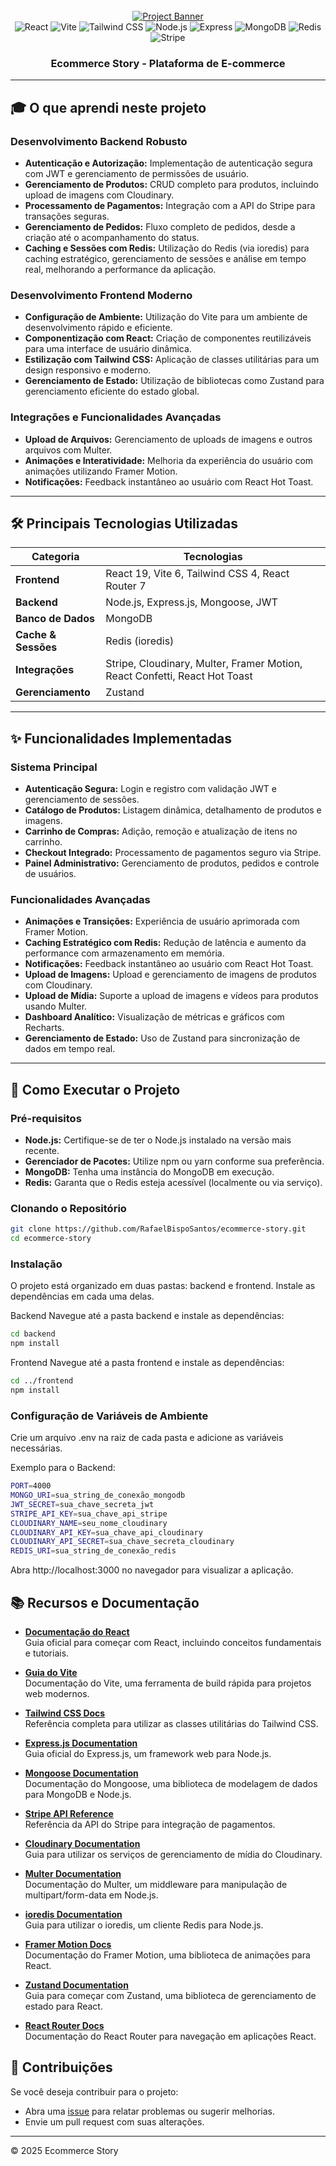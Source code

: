 <div align="center">
  <br />
  <a href=https://res.cloudinary.com/dmhyzqdp9/image/upload/v1742073923/screenshot-for-readme_ojudqh.png" target="_blank">
    <img src="https://res.cloudinary.com/dmhyzqdp9/image/upload/v1742073923/screenshot-for-readme_ojudqh.png" alt="Project Banner" />
  </a>
  <br />

<div>
    <img src="https://img.shields.io/badge/-React-000000?style=for-the-badge&logo=react&logoColor=61DAFB" alt="React" />
    <img src="https://img.shields.io/badge/-Vite-000000?style=for-the-badge&logo=vite&logoColor=646CFF" alt="Vite" />
    <img src="https://img.shields.io/badge/-Tailwind_CSS-000000?style=for-the-badge&logo=tailwindcss&logoColor=06B6D4" alt="Tailwind CSS" />
    <img src="https://img.shields.io/badge/-Node.js-000000?style=for-the-badge&logo=node.js&logoColor=339933" alt="Node.js" />
    <img src="https://img.shields.io/badge/-Express-000000?style=for-the-badge&logo=express&logoColor=FFFFFF" alt="Express" />
    <img src="https://img.shields.io/badge/-MongoDB-000000?style=for-the-badge&logo=mongodb&logoColor=47A248" alt="MongoDB" />
    <img src="https://img.shields.io/badge/-Redis-DC382D?style=for-the-badge&logo=redis&logoColor=white" alt="Redis" />
    <img src="https://img.shields.io/badge/-Stripe-000000?style=for-the-badge&logo=stripe&logoColor=008CDD" alt="Stripe" />
  </div>

  <h3 align="center">Ecommerce Story - Plataforma de E-commerce </h3>
</div>

---

## 🎓 O que aprendi neste projeto

### Desenvolvimento Backend Robusto
- **Autenticação e Autorização:** Implementação de autenticação segura com JWT e gerenciamento de permissões de usuário.
- **Gerenciamento de Produtos:** CRUD completo para produtos, incluindo upload de imagens com Cloudinary.
- **Processamento de Pagamentos:** Integração com a API do Stripe para transações seguras.
- **Gerenciamento de Pedidos:** Fluxo completo de pedidos, desde a criação até o acompanhamento do status.
- **Caching e Sessões com Redis:** Utilização do Redis (via ioredis) para caching estratégico, gerenciamento de sessões e análise em tempo real, melhorando a performance da aplicação.

### Desenvolvimento Frontend Moderno
- **Configuração de Ambiente:** Utilização do Vite para um ambiente de desenvolvimento rápido e eficiente.
- **Componentização com React:** Criação de componentes reutilizáveis para uma interface de usuário dinâmica.
- **Estilização com Tailwind CSS:** Aplicação de classes utilitárias para um design responsivo e moderno.
- **Gerenciamento de Estado:** Utilização de bibliotecas como Zustand para gerenciamento eficiente do estado global.

### Integrações e Funcionalidades Avançadas
- **Upload de Arquivos:** Gerenciamento de uploads de imagens e outros arquivos com Multer.
- **Animações e Interatividade:** Melhoria da experiência do usuário com animações utilizando Framer Motion.
- **Notificações:** Feedback instantâneo ao usuário com React Hot Toast.

---


## 🛠️ Principais Tecnologias Utilizadas

| Categoria           | Tecnologias                                                                 |
|---------------------|-----------------------------------------------------------------------------|
| **Frontend**        | React 19, Vite 6, Tailwind CSS 4, React Router 7                            |
| **Backend**         | Node.js, Express.js, Mongoose, JWT                                          |
| **Banco de Dados**  | MongoDB                                                                     |
| **Cache & Sessões** | Redis (ioredis)                                                             |
| **Integrações**     | Stripe, Cloudinary, Multer, Framer Motion, React Confetti, React Hot Toast    |
| **Gerenciamento**   | Zustand                                                                     |

---

## ✨ Funcionalidades Implementadas

### Sistema Principal
- **Autenticação Segura:** Login e registro com validação JWT e gerenciamento de sessões.
- **Catálogo de Produtos:** Listagem dinâmica, detalhamento de produtos e imagens.
- **Carrinho de Compras:** Adição, remoção e atualização de itens no carrinho.
- **Checkout Integrado:** Processamento de pagamentos seguro via Stripe.
- **Painel Administrativo:** Gerenciamento de produtos, pedidos e controle de usuários.

### Funcionalidades Avançadas
- **Animações e Transições:** Experiência de usuário aprimorada com Framer Motion.
- **Caching Estratégico com Redis:** Redução de latência e aumento da performance com armazenamento em memória.
- **Notificações:** Feedback instantâneo ao usuário com React Hot Toast.
- **Upload de Imagens:** Upload e gerenciamento de imagens de produtos com Cloudinary.
- **Upload de Mídia:** Suporte a upload de imagens e vídeos para produtos usando Multer.
- **Dashboard Analítico:** Visualização de métricas e gráficos com Recharts.
- **Gerenciamento de Estado:** Uso de Zustand para sincronização de dados em tempo real.

---

## 🚀 Como Executar o Projeto

### Pré-requisitos
- **Node.js:** Certifique-se de ter o Node.js instalado na versão mais recente.
- **Gerenciador de Pacotes:** Utilize npm ou yarn conforme sua preferência.
- **MongoDB:** Tenha uma instância do MongoDB em execução.
- **Redis:** Garanta que o Redis esteja acessível (localmente ou via serviço).

### Clonando o Repositório

```bash
git clone https://github.com/RafaelBispoSantos/ecommerce-story.git
cd ecommerce-story
```
### Instalação
O projeto está organizado em duas pastas: backend e frontend. Instale as dependências em cada uma delas.

Backend
Navegue até a pasta backend e instale as dependências:

```bash
cd backend
npm install
```
Frontend
Navegue até a pasta frontend e instale as dependências:
```bash
cd ../frontend
npm install
```

### Configuração de Variáveis de Ambiente
Crie um arquivo .env na raiz de cada pasta e adicione as variáveis necessárias.

Exemplo para o Backend:
```bash
PORT=4000
MONGO_URI=sua_string_de_conexão_mongodb
JWT_SECRET=sua_chave_secreta_jwt
STRIPE_API_KEY=sua_chave_api_stripe
CLOUDINARY_NAME=seu_nome_cloudinary
CLOUDINARY_API_KEY=sua_chave_api_cloudinary
CLOUDINARY_API_SECRET=sua_chave_secreta_cloudinary
REDIS_URI=sua_string_de_conexão_redis
```
Abra http://localhost:3000 no navegador para visualizar a aplicação.

## 📚 Recursos e Documentação

- **[Documentação do React](https://reactjs.org/docs/getting-started.html)**  
  Guia oficial para começar com React, incluindo conceitos fundamentais e tutoriais.

- **[Guia do Vite](https://vitejs.dev/guide/)**  
  Documentação do Vite, uma ferramenta de build rápida para projetos web modernos.

- **[Tailwind CSS Docs](https://tailwindcss.com/docs)**  
  Referência completa para utilizar as classes utilitárias do Tailwind CSS.

- **[Express.js Documentation](https://expressjs.com/)**  
  Guia oficial do Express.js, um framework web para Node.js.

- **[Mongoose Documentation](https://mongoosejs.com/docs/)**  
  Documentação do Mongoose, uma biblioteca de modelagem de dados para MongoDB e Node.js.

- **[Stripe API Reference](https://stripe.com/docs/api)**  
  Referência da API do Stripe para integração de pagamentos.

- **[Cloudinary Documentation](https://cloudinary.com/documentation)**  
  Guia para utilizar os serviços de gerenciamento de mídia do Cloudinary.

- **[Multer Documentation](https://github.com/expressjs/multer)**  
  Documentação do Multer, um middleware para manipulação de multipart/form-data em Node.js.

- **[ioredis Documentation](https://github.com/luin/ioredis)**  
  Guia para utilizar o ioredis, um cliente Redis para Node.js.

- **[Framer Motion Docs](https://www.framer.com/motion/)**  
  Documentação do Framer Motion, uma biblioteca de animações para React.

- **[Zustand Documentation](https://docs.pmnd.rs/zustand/getting-started/introduction)**  
  Guia para começar com Zustand, uma biblioteca de gerenciamento de estado para React.

- **[React Router Docs](https://reactrouter.com/en/main)**  
  Documentação do React Router para navegação em aplicações React.

## 📢 Contribuições

Se você deseja contribuir para o projeto:

- Abra uma [issue](https://github.com/RafaelBispoSantos/ecommerce-story/issues) para relatar problemas ou sugerir melhorias.
- Envie um pull request com suas alterações.

---

© 2025 Ecommerce Story


